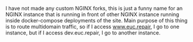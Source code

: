 I have not made any custom NGINX forks, this is just a funny name for an NGINX instance
that is running in front of other NGINX instance running inside docker-compose deployments
of the site. Main purpose of this thing is to route multidomain traffic, so if I access
www.euc.repair, I go to one instance, but if I access dev.euc.repair, I go to another
instance.
